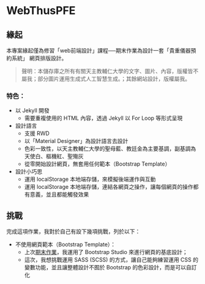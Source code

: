 # WebThusPFE
## 緣起
本專案緣起僅為修習「web前端設計」課程──期末作業為設計一套「貴重儀器預約系統」 網頁排版設計。

> 聲明：本儲存庫之所有有關天主教輔仁大學的文字、圖片、內容，版權皆不屬我；部分圖片運用生成式人工智慧生成。；其餘網站設計，版權屬我。

### 特色：
 - 以 Jekyll 開發
   - 需要重複使用的 HTML 內容，透過 Jekyll 以 For Loop 等形式呈現
 - 設計語言
   - 支援 RWD
   - 以「Material Designer」為設計語言去設計
   - 色彩一致性，以天主教輔仁大學的聖母藍、教廷金為主要基調，副基調為天使白、樞機紅、聖殤灰
   - 從零開始設計網頁，無套用任何範本（Bootstrap Template）
 - 設計小巧思
   - 運用 localStorage 本地端存儲，來模擬後端運作與互動
   - 運用 localStorage 本地端存儲，連結各網頁之操作，讓每個網頁的操作都有意義，並且都能觸發效果
  
## 挑戰
完成這項作業，我對於自己有設下幾項挑戰，列於以下：
 - 不使用網頁範本（Bootstrap Template）：
   - 上次[期末作業](https://github.com/chiyi4488/WebThusProject/)，我運用了 Bootstrap Studio 來進行網頁的基底設計；
   - 這次，我想挑戰運用 SASS (SCSS) 的方式，讓自己能夠練習運用 CSS 的變數功能，並且讓整體設計不囿於 Bootstrap 的色彩設計，而是可以自訂化
   
